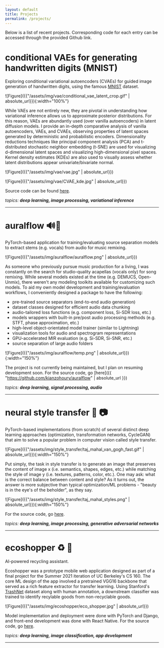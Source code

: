 ```yaml
---
layout: default
title: Projects
permalink: /projects/
---
```


Below is a list of recent projects. Corresponding code for each entry can be
accessed through the provided Github link.

# conditional VAEs for generating handwritten digits (MNIST)
Exploring conditional variational autoencoders (CVAEs) for guided image generation 
of handwritten digits, using the famous [MNIST](https://en.wikipedia.org/wiki/MNIST_database) dataset. 

![Figure]({{"/assets/img/vae/conditional_vae_latent_crop.gif" | absolute_url}}){:width="100%"}

While VAEs are not entirely new, they are pivotal in understanding how variational
inference allows us to approximate posterior distributions. For this reason,
VAEs are abundantly used (over vanilla autoencoders) in latent diffusion models.
I provide an in-depth comparative analysis of vanilla autoencoders, VAEs, and CVAEs,
observing properties of latent spaces generated by deterministic and probabilistic
encoders. Dimensionality reductions techniques like principal component analysis (PCA)
and t-distributed stochastic neighbor embedding (t-SNE) are used for visualizing
d-dimensional latent spaces and visualizing high-dimensional pixel spaces. Kernel
density estimates (KDEs) are also used to visually assess whether latent distributions
appear univariate/bivariate normal.

![Figure]({{"/assets/img/vae/vae.jpg" | absolute_url}})

![Figure]({{"/assets/img/vae/CVAE_kde.jpg" | absolute_url}})

Source code can be found [here](https://github.com/kianzohoury/VAE).

<i class="project-tag"> topics: <b> deep learning, image processing, variational inference </b></i>

---

# auralflow 🔊🎵
PyTorch-based application for training/evaluating source separation models to 
extract stems (e.g. vocals) from audio for music remixing. 

![Figure]({{"/assets/img/auralflow/auralflow.png" | absolute_url}})

As someone who previously pursue music production for a living, I was constantly
on the search for studio-quality acapellas (vocals only) for song remixing. While
several models existed at the time (e.g. DEMUCS, Open-Unmix), there weren't any
modeling toolkits available for customizing such models. To aid my own model 
development and training/evaluation workflows, I conveniently designed a 
package to have the following:

* pre-trained source separators (end-to-end audio generation)
* dataset classes designed for efficient audio data chunking
* audio-tailored loss functions (e.g. component loss, Si-SDR loss, etc.)
* models wrappers with built-in pre/post audio processing methods
  (e.g. STFT, phase approximation, etc.)
* high-level object-orientated model trainer (similar to Lightning)
* visualization tools for audio and spectrogram representations
* GPU-accelerated MIR evaluation (e.g. Si-SDR, Si-SNR, etc.)
* source separation of large audio folders

![Figure]({{"/assets/img/auralflow/temp.png" | absolute_url}}){:width="150%"}

The project is not currently being maintained, but I plan on resuming development
soon. 
For the source code, go [here]({{ "https://github.com/kianzohoury/auralflow" | absolute_url }})

<i class="project-tag"> topics: <b> deep learning, signal processing, audio</b></i>

---

# neural style transfer 🎨 📷
PyTorch-based implementations (from scratch) of several distinct deep learning 
approaches (optimization, transformation networks, CycleGAN) that aim to solve 
a popular problem in computer vision called style transfer. 

![Figure]({{"/assets/img/style_transfer/taj_mahal_van_gogh_fast.gif" | absolute_url}}){:width="150%"}

Put simply, the task in style transfer is to generate an image that preserves 
the content of image x (i.e. semantics, shapes, edges, etc.) while matching 
the style of image y (i.e. textures, patterns, color, etc.). One may ask: 
what is the correct balance between content and style? As it turns out, the 
answer is more subjective than typical optimization/ML problems - "beauty is
in the eye's of the beholder", as they say.

![Figure]({{"/assets/img/style_transfer/taj_mahal_styles.png" | absolute_url}}){:width="150%"}

For the source code, go [here](https://github.com/kianzohoury/style_transfer).

<i class="project-tag"> topics: <b> deep learning, image processing, generative adversarial networks</b></i>

---

# ecoshopper ♻️ 🛒
AI-powered recycling assistant.

Ecoshopper was a prototype mobile web application designed as part of a 
final project for the Summer 2021 iteration of UC Berkeley's CS 160. The core 
ML design of the app involved a pretrained VGG16 backbone that served as 
a rich feature extractor for transfer learning. Using Stanford's [TrashNet](https://github.com/garythung/trashnet)
dataset along with human annotation, a downstream classifier was trained to identify recylable goods from 
non-recyclable goods. 

![Figure]({{"/assets/img/ecoshopper/eco_shopper.jpg" | absolute_url}})


Model implementation and deployment were done with PyTorch and Django, and 
front-end development was done with React Native.
For the source code, go <a href="https://github.com/kianzohoury/ecoshopper">here</a>.

<i class="project-tag"> topics: <b> deep learning, image classification, app development</b></i>

---
